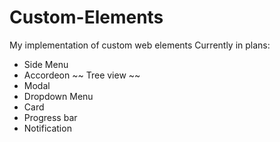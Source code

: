 # Custom-Elements

My implementation of custom web elements
Currently in plans:
- Side Menu
- Accordeon
~~ Tree view ~~
- Modal
- Dropdown Menu
- Card
- Progress bar
- Notification